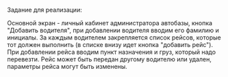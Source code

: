 Задание для реализации:

Основной экран - личный кабинет администратора автобазы, кнопка "Добавить водителя", при добавлении водителя вводим его фамилию и инициалы. За каждым водителем закрепляется список рейсов, которые тот должен выполнить (в списке внизу идет кнопка "добавить рейс"). При добавлении рейса вводим пункт назначения и груз, который надо перевезти. Рейс может быть передан другому водителю или удален, параметры рейса могут быть изменены.
